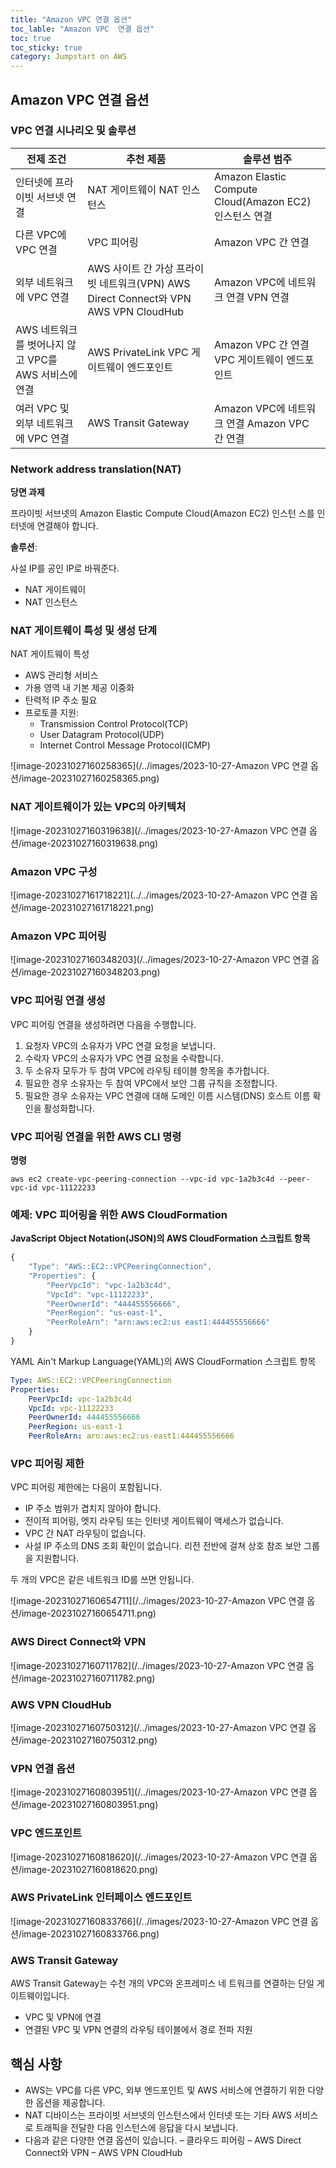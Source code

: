 ```yaml
---
title: "Amazon VPC 연결 옵션"
toc_lable: "Amazon VPC  연결 옵션"
toc: true
toc_sticky: true
category: Jumpstart on AWS
---
```


## Amazon VPC 연결 옵션

### VPC 연결 시나리오 및 솔루션

| 전제 조건                                            | 추천 제품                                                    | 솔루션 범주                                            |
| ---------------------------------------------------- | ------------------------------------------------------------ | ------------------------------------------------------ |
| 인터넷에 프라이빗 서브넷 연결                        | NAT 게이트웨이  NAT 인스턴스                                 | Amazon Elastic Compute Cloud(Amazon EC2) 인스턴스 연결 |
| 다른 VPC에 VPC 연결                                  | VPC 피어링                                                   | Amazon VPC 간 연결                                     |
| 외부 네트워크에 VPC 연결                             | AWS 사이트 간 가상 프라이빗 네트워크(VPN)  AWS Direct Connect와 VPN  AWS VPN CloudHub | Amazon VPC에 네트워크 연결  VPN 연결                   |
| AWS 네트워크를 벗어나지 않고 VPC를 AWS 서비스에 연결 | AWS PrivateLink  VPC 게이트웨이 엔드포인트                   | Amazon VPC 간 연결  VPC 게이트웨이 엔드포인트          |
| 여러 VPC 및 외부 네트워크에 VPC 연결                 | AWS Transit Gateway                                          | Amazon VPC에 네트워크 연결  Amazon VPC 간 연결         |

### Network address translation(NAT)

**당면 과제**

프라이빗 서브넷의 Amazon Elastic Compute Cloud(Amazon EC2) 인스턴 스를 인터넷에 연결해야 합니다. 

**솔루션**:

사설 IP를 공인 IP로 바꿔준다.

- NAT 게이트웨이 
- NAT 인스턴스



### NAT 게이트웨이 특성 및 생성 단계

NAT 게이트웨이 특성

-  AWS 관리형 서비스
- 가용 영역 내 기본 제공 이중화 
- 탄력적 IP 주소 필요
- 프로토콜 지원: 
  - Transmission Control Protocol(TCP) 
  - User Datagram Protocol(UDP) 
  - Internet Control Message Protocol(ICMP)

![image-20231027160258365](/../images/2023-10-27-Amazon VPC 연결 옵션/image-20231027160258365.png)

### NAT 게이트웨이가 있는 VPC의 아키텍처

![image-20231027160319638](/../images/2023-10-27-Amazon VPC 연결 옵션/image-20231027160319638.png)

### Amazon VPC 구성

![image-20231027161718221](../../images/2023-10-27-Amazon VPC 연결 옵션/image-20231027161718221.png)

### Amazon VPC 피어링

![image-20231027160348203](/../images/2023-10-27-Amazon VPC 연결 옵션/image-20231027160348203.png)

### VPC 피어링 연결 생성

VPC 피어링 연결을 생성하려면 다음을 수행합니다.

1. 요청자 VPC의 소유자가 VPC 연결 요청을 보냅니다. 
2. 수락자 VPC의 소유자가 VPC 연결 요청을 수락합니다. 
3. 두 소유자 모두가 두 참여 VPC에 라우팅 테이블 항목을 추가합니다. 
4. 필요한 경우 소유자는 두 참여 VPC에서 보안 그룹 규칙을 조정합니다. 
5. 필요한 경우 소유자는 VPC 연결에 대해 도메인 이름 시스템(DNS) 호스트 이름 확인을 활성화합니다.

### VPC 피어링 연결을 위한 AWS CLI 명령

**명령**

`aws ec2 create-vpc-peering-connection --vpc-id vpc-1a2b3c4d --peer-vpc-id vpc-11122233`

###  예제: VPC 피어링을 위한 AWS CloudFormation

**JavaScript Object Notation(JSON)의 AWS CloudFormation 스크립트 항목**

```javascript
{
	"Type": "AWS::EC2::VPCPeeringConnection",
	"Properties": {
		"PeerVpcId": "vpc-1a2b3c4d",
		"VpcId": "vpc-11122233",
		"PeerOwnerId": "444455556666",
		"PeerRegion": "us-east-1",
		"PeerRoleArn": "arn:aws:ec2:us east1:444455556666"
	}
}
```

YAML Ain't Markup Language(YAML)의 AWS CloudFormation 스크립트 항목

```yaml
Type: AWS::EC2::VPCPeeringConnection
Properties:
	PeerVpcId: vpc-1a2b3c4d
	VpcId: vpc-11122233
	PeerOwnerId: 444455556666
	PeerRegion: us-east-1
	PeerRoleArn: arn:aws:ec2:us-east1:444455556666
```

### VPC 피어링 제한

VPC 피어링 제한에는 다음이 포함됩니다. 

- IP 주소 범위가 겹치지 않아야 합니다.  
- 전이적 피어링, 엣지 라우팅 또는 인터넷 게이트웨이 액세스가 없습니다.  
- VPC 간 NAT 라우팅이 없습니다.  
- 사설 IP 주소의 DNS 조회 확인이 없습니다.  리전 전반에 걸쳐 상호 참조 보안 그룹을 지원합니다.

두 개의 VPC은 같은 네트워크 ID를 쓰면 안됩니다.

![image-20231027160654711](/../images/2023-10-27-Amazon VPC 연결 옵션/image-20231027160654711.png)

### AWS Direct Connect와 VPN

![image-20231027160711782](/../images/2023-10-27-Amazon VPC 연결 옵션/image-20231027160711782.png)

### AWS VPN CloudHub

![image-20231027160750312](/../images/2023-10-27-Amazon VPC 연결 옵션/image-20231027160750312.png)

### VPN 연결 옵션

![image-20231027160803951](/../images/2023-10-27-Amazon VPC 연결 옵션/image-20231027160803951.png)

### VPC 엔드포인트

![image-20231027160818620](/../images/2023-10-27-Amazon VPC 연결 옵션/image-20231027160818620.png)

### AWS PrivateLink 인터페이스 엔드포인트

![image-20231027160833766](/../images/2023-10-27-Amazon VPC 연결 옵션/image-20231027160833766.png)

### AWS Transit Gateway

AWS Transit Gateway는 수천 개의 VPC와 온프레미스 네 트워크를 연결하는 단일 게이트웨이입니다. 

- VPC 및 VPN에 연결  
- 연결된 VPC 및 VPN 연결의 라우팅 테이블에서 경로 전파 지원

## 핵심 사항

- AWS는 VPC를 다른 VPC, 외부 엔드포인트 및 AWS 서비스에 연결하기 위한 다양한 옵션을 제공합니다.  
- NAT 디바이스는 프라이빗 서브넷의 인스턴스에서 인터넷 또는 기타 AWS 서비스로 트래픽을 전달한 다음 인스턴스에 응답을 다시 보냅니다.  
- 다음과 같은 다양한 연결 옵션이 있습니다. – 클라우드 피어링 – AWS Direct Connect와 VPN – AWS VPN CloudHub